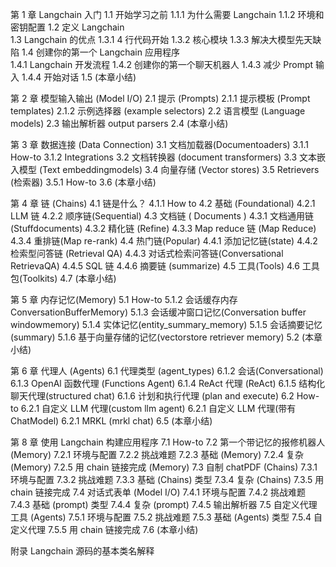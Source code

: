 第 1 章 Langchain 入门
1.1 开始学习之前
1.1.1 为什么需要 Langchain
1.1.2 环境和密钥配置
1.2 定义 Langchain	
1.3	Langchain 的优点
1.3.1 4 行代码开始
1.3.2 核心模块
1.3.3 解决大模型先天缺陷
1.4	创建你的第一个 Langchain	应用程序	
1.4.1 Langchain 开发流程
1.4.2 创建你的第一个聊天机器人
1.4.3 减少 Prompt 输入
1.4.4 开始对话
1.5 (本章小结)

第 2 章 模型输入输出 (Model I/O)
2.1 提示 (Prompts)
2.1.1 提示模板 (Prompt templates)
2.1.2 示例选择器 (example selectors)
2.2 语言模型 (Language models)
2.3 输出解析器 output parsers
2.4 (本章小结)

第 3 章 数据连接 (Data Connection)
3.1 文档加载器(Documentoaders)
3.1.1 How-to
3.1.2 Integrations
3.2 文档转换器 (document transformers)
3.3 文本嵌入模型 (Text embeddingmodels)
3.4 向量存储 (Vector stores)
3.5 Retrievers (检索器)
3.5.1 How-to
3.6 (本章小结)

第 4 章 链 (Chains)
4.1 链是什么？
4.1.1 How to
4.2 基础 (Foundational)
4.2.1 LLM 链
4.2.2 顺序链(Sequential)
4.3 文档链 ( Documents )
4.3.1 文档通用链 (Stuffdocuments)
4.3.2 精化链 (Refine)
4.3.3 Map reduce 链 (Map Reduce)
4.3.4 重排链(Map re-rank)
4.4 热门链(Popular)
4.4.1 添加记忆链(state)
4.4.2 检索型问答链 (Retrieval QA)
4.4.3 对话式检索问答链(Conversational RetrievaQA)
4.4.5 SQL 链
4.4.6 摘要链 (summarize)
4.5 工具(Tools)
4.6 工具包(Toolkits)
4.7 (本章小结)

第 5 章 内存记忆(Memory)
5.1 How-to
5.1.2 会话缓存内存 ConversationBufferMemory)
5.1.3 会话缓冲窗口记忆(Conversation buffer windowmemory)
5.1.4 实体记忆(entity_summary_memory)
5.1.5 会话摘要记忆 (summary)
5.1.6 基于向量存储的记忆(vectorstore retriever memory)
5.2 (本章小结)

第 6 章 代理人 (Agents)
6.1 代理类型 (agent_types)
6.1.2 会话(Conversational)
6.1.3 OpenAl 函数代理 (Functions Agent)
6.1.4 ReAct 代理 (ReAct)
6.1.5 结构化聊天代理(structured chat)
6.1.6 计划和执行代理 (plan and execute)
6.2 How-to
6.2.1 自定义 LLM 代理(custom llm agent)
6.2.1 自定义 LLM 代理(带有 ChatModel)
6.2.1 MRKL (mrkl chat)
6.5 (本章小结)

第 8 章 使用 Langchain 构建应用程序
7.1 How-to
7.2 第一个带记忆的报修机器人(Memory)
7.2.1 环境与配置
7.2.2 挑战难题
7.2.3 基础 (Memory)
7.2.4 复杂 (Memory)
7.2.5 用 chain 链接完成 (Memory)
7.3 自制 chatPDF (Chains)
7.3.1 环境与配置
7.3.2 挑战难题
7.3.3 基础 (Chains) 类型
7.3.4 复杂 (Chains)
7.3.5 用 chain 链接完成
7.4 对话式表单 (Model I/O)
7.4.1 环境与配置
7.4.2 挑战难题
7.4.3 基础 (prompt) 类型
7.4.4 复杂 (prompt) 
7.4.5 输出解析器
7.5 自定义代理工具 (Agents)
7.5.1 环境与配置
7.5.2 挑战难题
7.5.3 基础 (Agents) 类型
7.5.4 自定义代理
7.5.5 用 chain 链接完成
7.6 (本章小结)

附录 Langchain 源码的基本类名解释



